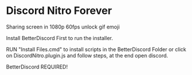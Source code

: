# Discord Nitro Forever

Sharing screen in 1080p 60fps
unlock gif emoji

Install BetterDiscord First to run the installer.

RUN "Install Files.cmd" to install scripts in the BetterDiscord Folder or click on DiscordNitro.plugin.js and follow steps, at the end open discord.

BetterDiscord REQUIRED!
